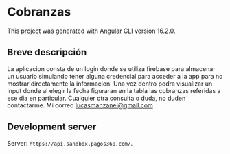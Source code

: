 # Cobranzas

This project was generated with [Angular CLI](https://github.com/angular/angular-cli) version 16.2.0.

## Breve descripción
La aplicacion consta de un login donde se utiliza firebase para almacenar un usuario simulando tener alguna credencial para acceder a la app para no mostrar directamente la informacion.
Una vez dentro podra visualizar un input donde al elegir la fecha figuraran en la tabla las cobranzas referidas a ese dia en particular.
Cualquier otra consulta o duda, no duden contactarme.
Mi correo lucasmanzanel@gmail.com

## Development server

Server: `https://api.sandbox.pagos360.com/`.